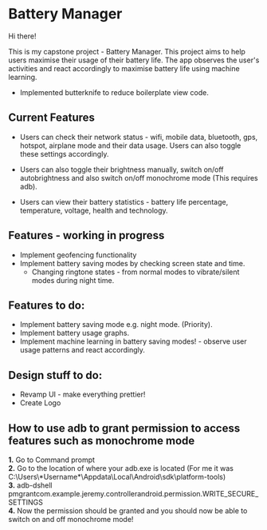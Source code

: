 <h1> Battery Manager </h1>

Hi there!

This is my capstone project - Battery Manager. This project aims to help users maximise their usage of their battery life. The app observes the user's activities and react accordingly to maximise battery life using machine learning.

- Implemented butterknife to reduce boilerplate view code.

<h2> Current Features </h2>

- Users can check their network status - wifi, mobile data, bluetooth, gps, hotspot, airplane mode and their data usage. Users can also toggle these settings accordingly.

- Users can also toggle their brightness manually, switch on/off autobrightness and also switch on/off monochrome mode (This requires adb).

- Users can view their battery statistics - battery life percentage, temperature, voltage, health and technology.

<h2> Features - working in progress </h2>

- Implement geofencing functionality
- Implement battery saving modes by checking screen state and time.
    - Changing ringtone states - from normal modes to vibrate/silent modes during night time.

<h2> Features to do: </h2>

- Implement battery saving mode e.g. night mode. (Priority).
- Implement battery usage graphs.
- Implement machine learning in battery saving modes! - observe user usage patterns and react accordingly.

<h2> Design stuff to do: </h2>

- Revamp UI - make everything prettier!
- Create Logo

<h2> How to use adb to grant permission to access features such as monochrome mode </h2>
<b>1.</b> Go to Command prompt <br />
<b>2.</b> Go to the location of where your adb.exe is located (For me it was C:\Users\*Username*\Appdata\Local\Android\sdk\platform-tools) <br /> 
<b>3.</b> adb-dshell pmgrantcom.example.jeremy.controllerandroid.permission.WRITE_SECURE_SETTINGS  <br />
<b>4.</b>  Now the permission should be granted and you should now be able to switch on and off monochrome mode!  <br />
